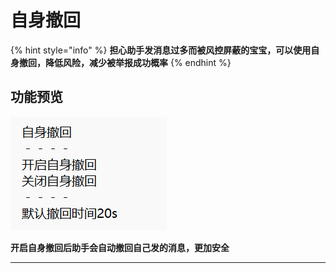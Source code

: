 # 自身撤回

{% hint style="info" %}
**担心助手发消息过多而被风控屏蔽的宝宝，可以使用自身撤回，降低风险，减少被举报成功概率**
{% endhint %}

## **功能预览**

****![](../.gitbook/assets/image.png)****

**开启自身撤回后助手会自动撤回自己发的消息，更加安全**

****
